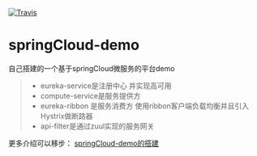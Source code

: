 [![Travis](https://img.shields.io/badge/sherryriver-%E6%9C%A8%E6%9C%A8%E4%B8%89%E5%8F%AF-brightgreen.svg)]()
# springCloud-demo

自己搭建的一个基于springCloud微服务的平台demo

> * eureka-service是注册中心 并实现高可用
> * compute-service是服务提供方
> * eureka-ribbon 是服务消费方 使用ribbon客户端负载均衡并且引入Hystrix做断路器
> * api-filter是通过zuul实现的服务网关

更多介绍可以移步：
[springCloud-demo的搭建](http://sherryriver.com/2016/08/26/springCloud搭建/)

